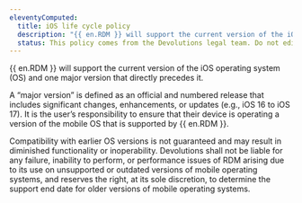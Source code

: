 ```yaml
---
eleventyComputed:
  title: iOS life cycle policy
  description: "{{ en.RDM }} will support the current version of the iOS operating system (OS) and up to two major versions that directly precede it."
  status: This policy comes from the Devolutions legal team. Do not edit the content of this policy unless told otherwise by the legal team.
---
```

{{ en.RDM }} will support the current version of the iOS operating system (OS) and one major version that directly precedes it.

A “major version” is defined as an official and numbered release that includes significant changes, enhancements, or updates (e.g., iOS 16 to iOS 17). It is the user’s responsibility to ensure that their device is operating a version of the mobile OS that is supported by {{ en.RDM }}.

Compatibility with earlier OS versions is not guaranteed and may result in diminished functionality or inoperability. Devolutions shall not be liable for any failure, inability to perform, or performance issues of RDM arising due to its use on unsupported or outdated versions of mobile operating systems, and reserves the right, at its sole discretion, to determine the support end date for older versions of mobile operating systems.
